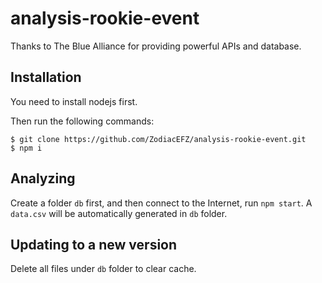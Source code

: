 # analysis-rookie-event

Thanks to The Blue Alliance for providing powerful APIs and database.

## Installation

You need to install nodejs first.

Then run the following commands:

```
$ git clone https://github.com/ZodiacEFZ/analysis-rookie-event.git
$ npm i
```

## Analyzing

Create a folder `db` first, and then connect to the Internet,
run `npm start`. A `data.csv` will be automatically generated in `db` folder.

## Updating to a new version

Delete all files under `db` folder to clear cache.
